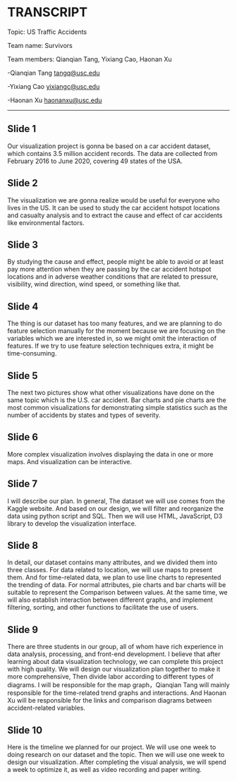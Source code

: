 # TRANSCRIPT

Topic: US Traffic Accidents

Team name: Survivors

Team members: Qianqian Tang, Yixiang Cao, Haonan Xu


-Qianqian Tang <tangq@usc.edu>

-Yixiang Cao <yixiangc@usc.edu>

-Haonan Xu <haonanxu@usc.edu>

---

## Slide 1
Our visualization project is gonna be based on a car accident dataset, which contains 3.5 million accident records. The data are collected from February 2016 to June 2020, covering 49 states of the USA.
## Slide 2
The visualization we are gonna realize would be useful for everyone who lives in the US. It can be used to study the car accident hotspot locations and casualty analysis and to extract the cause and effect of car accidents like environmental factors.
## Slide 3
By studying the cause and effect, people might be able to avoid or at least pay more attention when they are passing by the car accident hotspot locations and in adverse weather conditions that are related to pressure, visibility, wind direction, wind speed, or something like that.
## Slide 4
The thing is our dataset has too many features, and we are planning to do feature selection manually for the moment because we are focusing on the variables which we are interested in, so we might omit the interaction of features. If we try to use feature selection techniques extra, it might be time-consuming.
## Slide 5
The next two pictures show what other visualizations have done on the same topic which is the U.S. car accident. Bar charts and pie charts are the most common visualizations for demonstrating simple statistics such as the number of accidents by states and types of severity.  
## Slide 6
More complex visualization involves displaying the data in one or more maps. And visualization can be interactive.
## Slide 7
I will describe our plan. In general, The dataset we will use comes from the Kaggle website. And based on our design, we will filter and reorganize the data using python script and SQL. Then we will use HTML, JavaScript, D3 library to develop the visualization interface. 
## Slide 8
In detail, our dataset contains many attributes, and we divided them into three classes. For data related to location, we will use maps to present them. And for time-related data, we plan to use line charts to represented the trending of data. For normal attributes, pie charts and bar charts will be suitable to represent the 
Comparison between values. At the same time, we will also establish interaction between different graphs, and implement filtering, sorting, and other functions to facilitate the use of users. 
## Slide 9
There are three students in our group, all of whom have rich experience in data analysis, processing, and front-end development. I believe that after learning about data visualization technology, we can complete this project with high quality. 
We will design our visualization plan together to make it more comprehensive, Then divide labor according to different types of diagrams. 
I will be responsible for the map graph，Qianqian Tang will mainly responsible for the time-related trend graphs and interactions. And Haonan Xu will be responsible for the links and comparison diagrams between accident-related variables.
## Slide 10
Here is the timeline we planned for our project. We will use one week to doing research on our dataset and the topic. Then we will use one week to design our visualization. 
After completing the visual analysis, we will spend a week to optimize it, as well as video recording and paper writing. 
